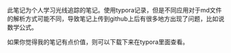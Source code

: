 此笔记为个人学习光线追踪的笔记。使用typora记录，但是不同应用对于md文件的解析方式可能不同，导致笔记上传到github上后有很多地方出现了问题，比如说数学公式。

如果你觉得我的笔记有点价值，则可以下载下来在typora里面查看。
